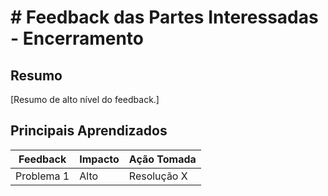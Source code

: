 # # Feedback das Partes Interessadas - Encerramento

## Resumo

[Resumo de alto nível do feedback.]

## Principais Aprendizados

|Feedback|Impacto|Ação Tomada|
|---|---|---|
|Problema 1|Alto|Resolução X|